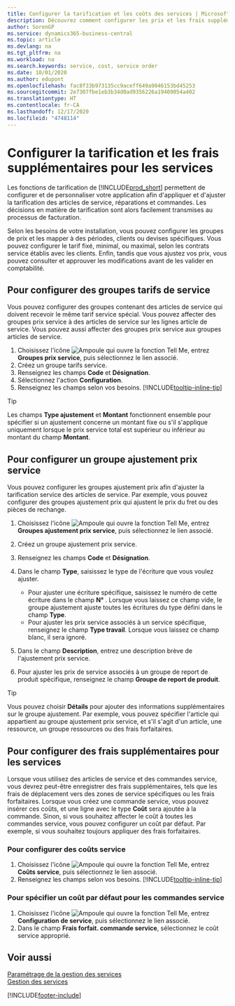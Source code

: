 ```yaml
---
title: Configurer la tarification et les coûts des services | Microsoft Docs
description: Découvrez comment configurer les prix et les frais supplémentaires des services.
author: SorenGP
ms.service: dynamics365-business-central
ms.topic: article
ms.devlang: na
ms.tgt_pltfrm: na
ms.workload: na
ms.search.keywords: service, cost, service order
ms.date: 10/01/2020
ms.author: edupont
ms.openlocfilehash: fac8f33b973135cc9aceff649a9046153bd45253
ms.sourcegitcommit: 2e7307fbe1eb3b34d0ad9356226a19409054a402
ms.translationtype: HT
ms.contentlocale: fr-CA
ms.lasthandoff: 12/17/2020
ms.locfileid: "4748114"
---
```

# <a name="set-up-pricing-and-additional-costs-for-services"></a>Configurer la tarification et les frais supplémentaires pour les services
Les fonctions de tarification de [!INCLUDE[prod_short](includes/prod_short.md)] permettent de configurer et de personnaliser votre application afin d'appliquer et d'ajuster la tarification des articles de service, réparations et commandes. Les décisions en matière de tarification sont alors facilement transmises au processus de facturation.  
  
Selon les besoins de votre installation, vous pouvez configurer les groupes de prix et les mapper à des périodes, clients ou devises spécifiques. Vous pouvez configurer le tarif fixé, minimal, ou maximal, selon les contrats service établis avec les clients. Enfin, tandis que vous ajustez vos prix, vous pouvez consulter et approuver les modifications avant de les valider en comptabilité.  

## <a name="to-set-up-a-service-price-group"></a>Pour configurer des groupes tarifs de service
Vous pouvez configurer des groupes contenant des articles de service qui doivent recevoir le même tarif service spécial. Vous pouvez affecter des groupes prix service à des articles de service sur les lignes article de service. Vous pouvez aussi affecter des groupes prix service aux groupes articles de service.  

1. Choisissez l'icône ![Ampoule qui ouvre la fonction Tell Me](media/ui-search/search_small.png "Dites-moi ce que vous voulez faire"), entrez **Groupes prix service**, puis sélectionnez le lien associé.  
2. Créez un groupe tarifs service.  
3. Renseignez les champs **Code** et **Désignation**.  
4. Sélectionnez l'action **Configuration**.  
2. Renseignez les champs selon vos besoins. [!INCLUDE[tooltip-inline-tip](includes/tooltip-inline-tip_md.md)]  

 > [!Tip]
 > Les champs **Type ajustement** et **Montant** fonctionnent ensemble pour spécifier si un ajustement concerne un montant fixe ou s'il s'applique uniquement lorsque le prix service total est supérieur ou inférieur au montant du champ **Montant**.  

## <a name="to-set-up-a-service-price-adjustment-group"></a>Pour configurer un groupe ajustement prix service  
Vous pouvez configurer les groupes ajustement prix afin d'ajuster la tarification service des articles de service. Par exemple, vous pouvez configurer des groupes ajustement prix qui ajustent le prix du fret ou des pièces de rechange.  
  
1. Choisissez l'icône ![Ampoule qui ouvre la fonction Tell Me](media/ui-search/search_small.png "Dites-moi ce que vous voulez faire"), entrez **Groupes ajustement prix service**, puis sélectionnez le lien associé.  
2. Créez un groupe ajustement prix service.  
3. Renseignez les champs **Code** et **Désignation**.  
4. Dans le champ **Type**, saisissez le type de l'écriture que vous voulez ajuster.  
  
    * Pour ajuster une écriture spécifique, saisissez le numéro de cette écriture dans le champ **N°** . Lorsque vous laissez ce champ vide, le groupe ajustement ajuste toutes les écritures du type défini dans le champ **Type**.  
    * Pour ajuster les prix service associés à un service spécifique, renseignez le champ **Type travail**. Lorsque vous laissez ce champ blanc, il sera ignoré.  
  
5. Dans le champ **Description**, entrez une description brève de l'ajustement prix service.  
6. Pour ajuster les prix de service associés à un groupe de report de produit spécifique, renseignez le champ **Groupe de report de produit**.

> [!Tip]
> Vous pouvez choisir **Détails** pour ajouter des informations supplémentaires sur le groupe ajustement. Par exemple, vous pouvez spécifier l'article qui appartient au groupe ajustement prix service, et s'il s'agit d'un article, une ressource, un groupe ressources ou des frais forfaitaires.  

## <a name="to-set-up-additional-costs-for-services"></a>Pour configurer des frais supplémentaires pour les services
Lorsque vous utilisez des articles de service et des commandes service, vous devrez peut-être enregistrer des frais supplémentaires, tels que les frais de déplacement vers des zones de service spécifiques ou les frais forfaitaires. Lorsque vous créez une commande service, vous pouvez insérer ces coûts, et une ligne avec le type **Coût** sera ajoutée à la commande. Sinon, si vous souhaitez affecter le coût à toutes les commandes service, vous pouvez configurer un coût par défaut. Par exemple, si vous souhaitez toujours appliquer des frais forfaitaires.
  
### <a name="to-set-up-service-costs"></a>Pour configurer des coûts service
1. Choisissez l'icône ![Ampoule qui ouvre la fonction Tell Me](media/ui-search/search_small.png "Dites-moi ce que vous voulez faire"), entrez **Coûts service**, puis sélectionnez le lien associé. 
2. Renseignez les champs selon vos besoins. [!INCLUDE[tooltip-inline-tip](includes/tooltip-inline-tip_md.md)]  

### <a name="to-specify-a-default-cost-for-service-orders"></a>Pour spécifier un coût par défaut pour les commandes service
1. Choisissez l'icône ![Ampoule qui ouvre la fonction Tell Me](media/ui-search/search_small.png "Dites-moi ce que vous voulez faire"), entrez **Configuration de service**, puis sélectionnez le lien associé. 
2. Dans le champ **Frais forfait. commande service**, sélectionnez le coût service approprié.

## <a name="see-also"></a>Voir aussi
[Paramétrage de la gestion des services](service-setup-service.md)  
[Gestion des services](service-service.md)  


[!INCLUDE[footer-include](includes/footer-banner.md)]